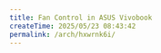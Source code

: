 ```yaml
---
title: Fan Control in ASUS Vivobook
createTime: 2025/05/23 08:43:42
permalink: /arch/hxwrnk6i/
---
```


